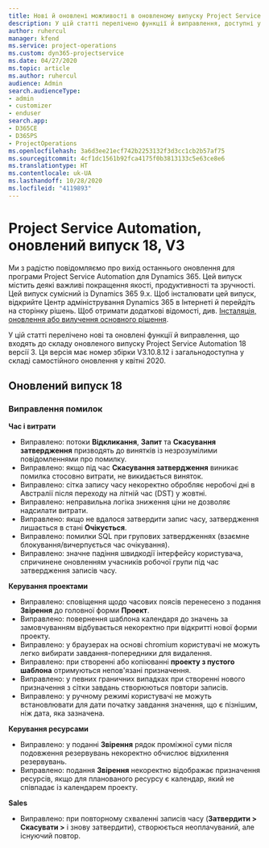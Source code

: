 ```yaml
---
title: Нові й оновлені можливості в оновленому випуску Project Service Automation 18 версії 3
description: У цій статті перелічено функції й виправлення, доступні у випуску Project Service Automation 18 версії 3.
author: ruhercul
manager: kfend
ms.service: project-operations
ms.custom: dyn365-projectservice
ms.date: 04/27/2020
ms.topic: article
ms.author: ruhercul
audience: Admin
search.audienceType:
- admin
- customizer
- enduser
search.app:
- D365CE
- D365PS
- ProjectOperations
ms.openlocfilehash: 3a6d3ee21ecf742b2253132f3d3cc1cb2b57af75
ms.sourcegitcommit: 4cf1dc1561b92fca4175f0b3813133c5e63ce8e6
ms.translationtype: HT
ms.contentlocale: uk-UA
ms.lasthandoff: 10/28/2020
ms.locfileid: "4119893"
---
```

# <a name="project-service-automation-update-release-18-v3"></a>Project Service Automation, оновлений випуск 18, V3

Ми з радістю повідомляємо про вихід останнього оновлення для програми Project Service Automation для Dynamics 365. Цей випуск містить деякі важливі покращення якості, продуктивності та зручності. Цей випуск сумісний із Dynamics 365 9.x. Щоб інсталювати цей випуск, відкрийте Центр адміністрування Dynamics 365 в Інтернеті й перейдіть на сторінку рішень. Щоб отримати додаткові відомості, див. [Інсталяція, оновлення або вилучення основного рішення](https://docs.microsoft.com/power-platform/admin/install-remove-preferred-solution).

У цій статті перелічено нові та оновлені функції й виправлення, що входять до складу оновленого випуску Project Service Automation 18 версії 3. Ця версія має номер збірки V3.10.8.12 і загальнодоступна у складі самостійного оновлення у квітні 2020.

## <a name="update-release-18"></a>Оновлений випуск 18

### <a name="bug-fixes"></a>Виправлення помилок

**Час і витрати**

- Виправлено: потоки **Відкликання**, **Запит** та **Скасування затвердження** призводять до винятків із незрозумілими повідомленнями про помилку.
- Виправлено: якщо під час **Скасування затвердження** виникає помилка стосовно витрати, не викидається виняток.
- Виправлено: сітка запису часу некоректно обробляє неробочі дні в Австралії після переходу на літній час (DST) у жовтні.
- Виправлено: неправильна логіка зниження ціни не дозволяє надсилати витрати.
- Виправлено: якщо не вдалося затвердити запис часу, затвердження лишається в стані **Очікується**.
- Виправлено: помилки SQL при групових затвердженнях (взаємне блокування/вичерпується час очікування).
- Виправлено: значне падіння швидкодії інтерфейсу користувача, спричинене оновленням учасників робочої групи під час затвердження записів часу.

**Керування проектами**

- Виправлено: сповіщення щодо часових поясів перенесено з подання **Звірення** до головної форми **Проект**.
- Виправлено: повернення шаблона календаря до значень за замовчуванням відбувається некоректно при відкритті нової форми проекту.
- Виправлено: у браузерах на основі chromium користувачі не можуть легко вибирати завдання-попередники для видалення.
- Виправлено: при створенні або копіюванні **проекту з пустого шаблона** отримуються непов'язані призначення.
- Виправлено: у певних граничних випадках при створенні нового призначення з сітки завдань створюються повтори записів.
- Виправлено: у ручному режимі користувачі не можуть встановлювати для дати початку завдання значення, що є пізнішим, ніж дата, яка зазначена.

**Керування ресурсами**

- Виправлено: у поданні **Звірення** рядок проміжної суми після подовження резервувань некоректно обчислює відхилення резервувань.
- Виправлено: подання **Звірення** некоректно відображає призначення ресурсів, якщо для планованого ресурсу є календар, який не співпадає із календарем проекту.

**Sales**

- Виправлено: при повторному схваленні записів часу (**Затвердити > Скасувати >** і знову затвердити), створюється неоплачуваний, але існуючий повтор.
